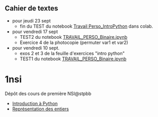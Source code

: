 ## Cahier de textes
* pour jeudi 23 sept
  *  fin du TEST du notebook [Travail Perso_IntroPython](https://colab.research.google.com/github/thfruchart/1nsi/blob/main/01/TRAVAIL_PERSONNEL_IntroPython.ipynb) dans colab.
* pour vendredi 17 sept
  *  TEST2 du notebook [TRAVAIL_PERSO_Binaire.ipynb](https://github.com/thfruchart/1nsi/blob/main/19/TRAVAIL_PERSO_Binaire.ipynb) 
  *  Exercice 4 de la photocopie (permuter var1 et var2)
* pour vendredi 10 sept.
  * exos 2 et 3 de la feuille d'exercices "intro python"
  * TEST1 du notebook [TRAVAIL_PERSO_Binaire.ipynb](https://github.com/thfruchart/1nsi/blob/main/19/TRAVAIL_PERSO_Binaire.ipynb)

# 1nsi
Dépôt des cours de première NSI@stpbb

* [Introduction à Python](https://github.com/thfruchart/1nsi/tree/main/01)
* [Représentation des entiers](https://github.com/thfruchart/1nsi/tree/main/19)
